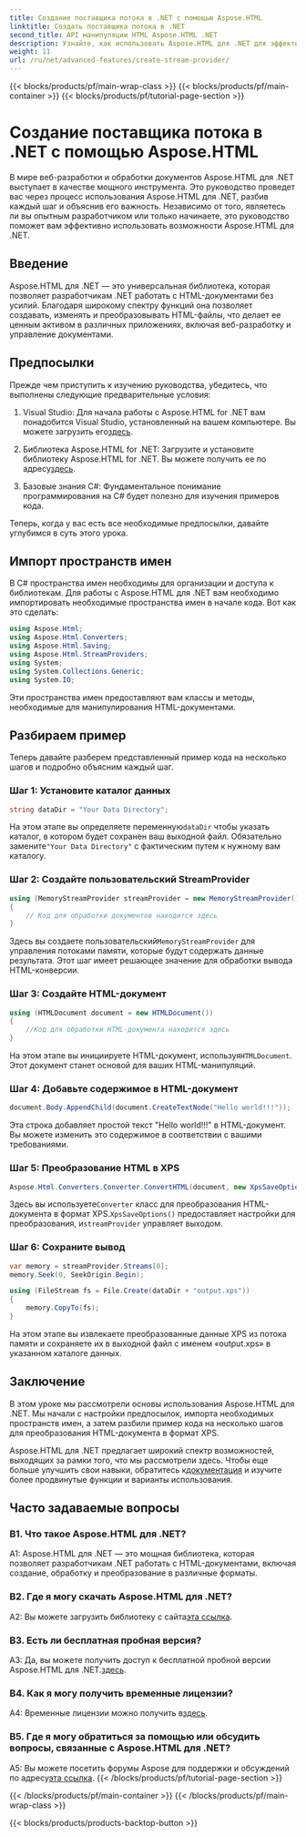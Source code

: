 ```yaml
---
title: Создание поставщика потока в .NET с помощью Aspose.HTML
linktitle: Создать поставщика потока в .NET
second_title: API манипуляции HTML Aspose.HTML .NET
description: Узнайте, как использовать Aspose.HTML для .NET для эффективной обработки HTML-документов. Пошаговое руководство для разработчиков.
weight: 11
url: /ru/net/advanced-features/create-stream-provider/
---
```


{{< blocks/products/pf/main-wrap-class >}}
{{< blocks/products/pf/main-container >}}
{{< blocks/products/pf/tutorial-page-section >}}

# Создание поставщика потока в .NET с помощью Aspose.HTML

В мире веб-разработки и обработки документов Aspose.HTML для .NET выступает в качестве мощного инструмента. Это руководство проведет вас через процесс использования Aspose.HTML для .NET, разбив каждый шаг и объяснив его важность. Независимо от того, являетесь ли вы опытным разработчиком или только начинаете, это руководство поможет вам эффективно использовать возможности Aspose.HTML для .NET.

## Введение

Aspose.HTML для .NET — это универсальная библиотека, которая позволяет разработчикам .NET работать с HTML-документами без усилий. Благодаря широкому спектру функций она позволяет создавать, изменять и преобразовывать HTML-файлы, что делает ее ценным активом в различных приложениях, включая веб-разработку и управление документами.

## Предпосылки

Прежде чем приступить к изучению руководства, убедитесь, что выполнены следующие предварительные условия:

1.  Visual Studio: Для начала работы с Aspose.HTML for .NET вам понадобится Visual Studio, установленный на вашем компьютере. Вы можете загрузить его[здесь](https://visualstudio.microsoft.com/).

2.  Библиотека Aspose.HTML for .NET: Загрузите и установите библиотеку Aspose.HTML for .NET. Вы можете получить ее по адресу[здесь](https://releases.aspose.com/html/net/).

3. Базовые знания C#: Фундаментальное понимание программирования на C# будет полезно для изучения примеров кода.

Теперь, когда у вас есть все необходимые предпосылки, давайте углубимся в суть этого урока.

## Импорт пространств имен

В C# пространства имен необходимы для организации и доступа к библиотекам. Для работы с Aspose.HTML для .NET вам необходимо импортировать необходимые пространства имен в начале кода. Вот как это сделать:

```csharp
using Aspose.Html;
using Aspose.Html.Converters;
using Aspose.Html.Saving;
using Aspose.Html.StreamProviders;
using System;
using System.Collections.Generic;
using System.IO;
```

Эти пространства имен предоставляют вам классы и методы, необходимые для манипулирования HTML-документами.

## Разбираем пример

Теперь давайте разберем представленный пример кода на несколько шагов и подробно объясним каждый шаг.

### Шаг 1: Установите каталог данных

```csharp
string dataDir = "Your Data Directory";
```

 На этом этапе вы определяете переменную`dataDir` чтобы указать каталог, в котором будет сохранен ваш выходной файл. Обязательно замените`"Your Data Directory"` с фактическим путем к нужному вам каталогу.

### Шаг 2: Создайте пользовательский StreamProvider

```csharp
using (MemoryStreamProvider streamProvider = new MemoryStreamProvider())
{
    // Код для обработки документов находится здесь
}
```

 Здесь вы создаете пользовательский`MemoryStreamProvider` для управления потоками памяти, которые будут содержать данные результата. Этот шаг имеет решающее значение для обработки вывода HTML-конверсии.

### Шаг 3: Создайте HTML-документ

```csharp
using (HTMLDocument document = new HTMLDocument())
{
    //Код для обработки HTML-документа находится здесь
}
```

 На этом этапе вы инициируете HTML-документ, используя`HTMLDocument`. Этот документ станет основой для ваших HTML-манипуляций.

### Шаг 4: Добавьте содержимое в HTML-документ

```csharp
document.Body.AppendChild(document.CreateTextNode("Hello world!!!"));
```

Эта строка добавляет простой текст "Hello world!!!" в HTML-документ. Вы можете изменить это содержимое в соответствии с вашими требованиями.

### Шаг 5: Преобразование HTML в XPS

```csharp
Aspose.Html.Converters.Converter.ConvertHTML(document, new XpsSaveOptions(), streamProvider);
```

 Здесь вы используете`Converter` класс для преобразования HTML-документа в формат XPS.`XpsSaveOptions()` предоставляет настройки для преобразования, и`streamProvider` управляет выходом.

### Шаг 6: Сохраните вывод

```csharp
var memory = streamProvider.Streams[0];
memory.Seek(0, SeekOrigin.Begin);

using (FileStream fs = File.Create(dataDir + "output.xps"))
{
    memory.CopyTo(fs);
}
```

На этом этапе вы извлекаете преобразованные данные XPS из потока памяти и сохраняете их в выходной файл с именем «output.xps» в указанном каталоге данных.

## Заключение

В этом уроке мы рассмотрели основы использования Aspose.HTML для .NET. Мы начали с настройки предпосылок, импорта необходимых пространств имен, а затем разбили пример кода на несколько шагов для преобразования HTML-документа в формат XPS.

 Aspose.HTML для .NET предлагает широкий спектр возможностей, выходящих за рамки того, что мы рассмотрели здесь. Чтобы еще больше улучшить свои навыки, обратитесь к[документация](https://reference.aspose.com/html/net/) и изучите более продвинутые функции и варианты использования.

## Часто задаваемые вопросы

### В1. Что такое Aspose.HTML для .NET?

A1: Aspose.HTML для .NET — это мощная библиотека, которая позволяет разработчикам .NET работать с HTML-документами, включая создание, обработку и преобразование в различные форматы.

### В2. Где я могу скачать Aspose.HTML для .NET?

 A2: Вы можете загрузить библиотеку с сайта[эта ссылка](https://releases.aspose.com/html/net/).

### В3. Есть ли бесплатная пробная версия?

 A3: Да, вы можете получить доступ к бесплатной пробной версии Aspose.HTML для .NET.[здесь](https://releases.aspose.com/).

### В4. Как я могу получить временные лицензии?

 A4: Временные лицензии можно получить в[здесь](https://purchase.aspose.com/temporary-license/).

### В5. Где я могу обратиться за помощью или обсудить вопросы, связанные с Aspose.HTML для .NET?

 A5: Вы можете посетить форумы Aspose для поддержки и обсуждений по адресу[эта ссылка](https://forum.aspose.com/).
{{< /blocks/products/pf/tutorial-page-section >}}

{{< /blocks/products/pf/main-container >}}
{{< /blocks/products/pf/main-wrap-class >}}

{{< blocks/products/products-backtop-button >}}
